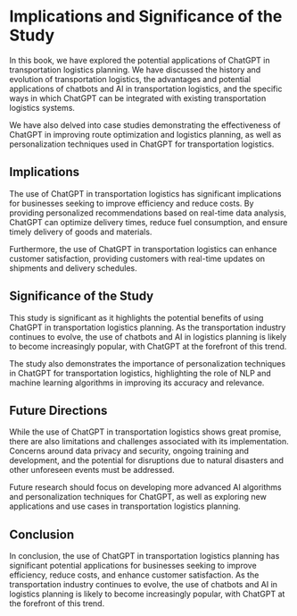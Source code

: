 Implications and Significance of the Study
======================================================

In this book, we have explored the potential applications of ChatGPT in transportation logistics planning. We have discussed the history and evolution of transportation logistics, the advantages and potential applications of chatbots and AI in transportation logistics, and the specific ways in which ChatGPT can be integrated with existing transportation logistics systems.

We have also delved into case studies demonstrating the effectiveness of ChatGPT in improving route optimization and logistics planning, as well as personalization techniques used in ChatGPT for transportation logistics.

Implications
------------

The use of ChatGPT in transportation logistics has significant implications for businesses seeking to improve efficiency and reduce costs. By providing personalized recommendations based on real-time data analysis, ChatGPT can optimize delivery times, reduce fuel consumption, and ensure timely delivery of goods and materials.

Furthermore, the use of ChatGPT in transportation logistics can enhance customer satisfaction, providing customers with real-time updates on shipments and delivery schedules.

Significance of the Study
-------------------------

This study is significant as it highlights the potential benefits of using ChatGPT in transportation logistics planning. As the transportation industry continues to evolve, the use of chatbots and AI in logistics planning is likely to become increasingly popular, with ChatGPT at the forefront of this trend.

The study also demonstrates the importance of personalization techniques in ChatGPT for transportation logistics, highlighting the role of NLP and machine learning algorithms in improving its accuracy and relevance.

Future Directions
-----------------

While the use of ChatGPT in transportation logistics shows great promise, there are also limitations and challenges associated with its implementation. Concerns around data privacy and security, ongoing training and development, and the potential for disruptions due to natural disasters and other unforeseen events must be addressed.

Future research should focus on developing more advanced AI algorithms and personalization techniques for ChatGPT, as well as exploring new applications and use cases in transportation logistics planning.

Conclusion
----------

In conclusion, the use of ChatGPT in transportation logistics planning has significant potential applications for businesses seeking to improve efficiency, reduce costs, and enhance customer satisfaction. As the transportation industry continues to evolve, the use of chatbots and AI in logistics planning is likely to become increasingly popular, with ChatGPT at the forefront of this trend.
